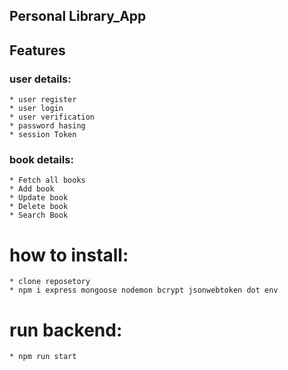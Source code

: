 ## Personal Library_App

## Features 

### user details:
    * user register
    * user login
    * user verification
    * password hasing
    * session Token


### book details:
    * Fetch all books
    * Add book
    * Update book
    * Delete book
    * Search Book


# how to install:
    * clone reposetory
    * npm i express mongoose nodemon bcrypt jsonwebtoken dot env

# run backend:
    * npm run start